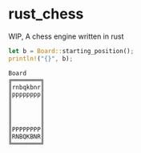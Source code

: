 # rust_chess

WIP, A chess engine written in rust

``` rust
let b = Board::starting_position();
println!("{}", b);
```

```
Board
╔════════╗
║rnbqkbnr║
║pppppppp║
║        ║
║        ║
║        ║
║        ║
║PPPPPPPP║
║RNBQKBNR║
╚════════╝
```

